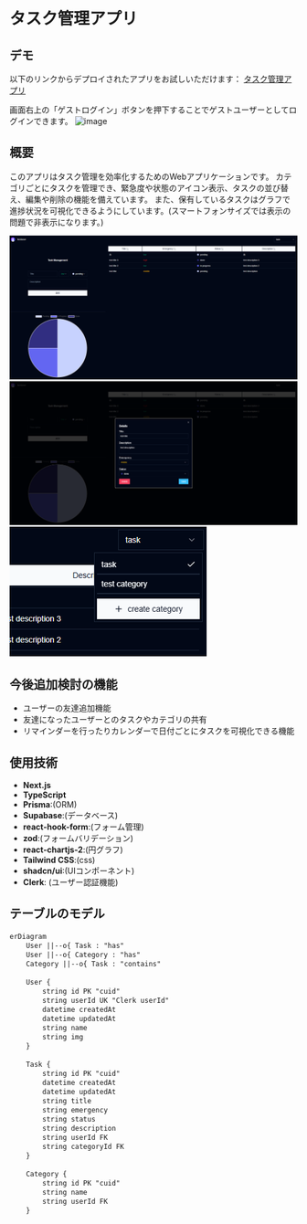 # タスク管理アプリ


## デモ

以下のリンクからデプロイされたアプリをお試しいただけます：
[タスク管理アプリ](https://task-management-application-sable.vercel.app/)

画面右上の「ゲストログイン」ボタンを押下することでゲストユーザーとしてログインできます。
![image](https://github.com/user-attachments/assets/2ed71cb3-ddeb-44fd-9975-fe31fdedd00f)




## 概要
このアプリはタスク管理を効率化するためのWebアプリケーションです。
カテゴリごとにタスクを管理でき、緊急度や状態のアイコン表示、タスクの並び替え、編集や削除の機能を備えています。
また、保有しているタスクはグラフで進捗状況を可視化できるようにしています。(スマートフォンサイズでは表示の問題で非表示になります。)


![スクリーンショット](./images/project-screenshot.png)
![スクリーンショット](./images/project-screenshot2.png)
![スクリーンショット](./images/project-screenshot3.png)


## 今後追加検討の機能
- ユーザーの友達追加機能
- 友達になったユーザーとのタスクやカテゴリの共有
- リマインダーを行ったりカレンダーで日付ごとにタスクを可視化できる機能

## 使用技術
- **Next.js**
- **TypeScript**
- **Prisma**:(ORM)
- **Supabase**:(データベース)
- **react-hook-form**:(フォーム管理)
- **zod**:(フォームバリデーション)
- **react-chartjs-2**:(円グラフ)
- **Tailwind CSS**:(css)
- **shadcn/ui**:(UIコンポーネント)
- **Clerk**: (ユーザー認証機能)






## テーブルのモデル
```mermaid
erDiagram
    User ||--o{ Task : "has"
    User ||--o{ Category : "has"
    Category ||--o{ Task : "contains"

    User {
        string id PK "cuid"
        string userId UK "Clerk userId"
        datetime createdAt
        datetime updatedAt
        string name
        string img
    }

    Task {
        string id PK "cuid"
        datetime createdAt
        datetime updatedAt
        string title
        string emergency
        string status
        string description
        string userId FK
        string categoryId FK
    }

    Category {
        string id PK "cuid"
        string name
        string userId FK
    }



